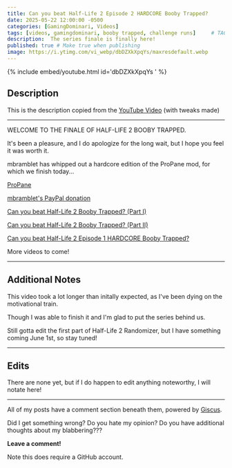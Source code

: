 ```yaml
---
title: Can you beat Half-Life 2 Episode 2 HARDCORE Booby Trapped?
date: 2025-05-22 12:00:00 -0500
categories: [GamingDominari, Videos]
tags: [videos, gamingdominari, booby trapped, challenge runs]     # TAG names should always be lowercase
description:  The series finale is finally here!
published: true # Make true when publishing
image: https://i.ytimg.com/vi_webp/dbDZXkXpqYs/maxresdefault.webp
---
```

{% include embed/youtube.html id='dbDZXkXpqYs ' %}

## Description
This is the description copied from the [YouTube Video](https://youtu.be/dbDZXkXpqYs) (with tweaks made)

---

WELCOME TO THE FINALE OF HALF-LIFE 2 BOOBY TRAPPED.

It's been a pleasure, and I do apologize for the long wait, but I hope you feel it was worth it.

mbramblet has whipped out a hardcore edition of the ProPane mod, for which we finish today...

[ProPane](https://gamebanana.com/mods/35682)

[mbramblet's PayPal donation](https://www.paypal.com/paypalme/mbramblet)

[Can you beat Half-Life 2 Booby Trapped? (Part I)](https://youtu.be/CJ8EYpdluQE)

[Can you beat Half-Life 2 Booby Trapped? (Part II)](https://youtu.be/ESkKRZzsMsI)

[Can you beat Half-Life 2 Episode 1 HARDCORE Booby Trapped?](https://youtu.be/Fd7aFmK5l0U)

More videos to come!

---

## Additional Notes

This video took a lot longer than initally expected, as I've been dying on the motivational train.

Though I was able to finish it and I'm glad to put the series behind us.

Still gotta edit the first part of Half-Life 2 Randomizer, but I have something coming June 1st, so stay tuned!

---

## Edits

There are none yet, but if I do happen to edit anything noteworthy, I will notate here!

---

All of my posts have a comment section beneath them, powered by [Giscus](https://giscus.app/).

Did I get something wrong? Do you hate my opinion? Do you have additional thoughts about my blabbering???

**Leave a comment!**

Note this does require a GitHub account.